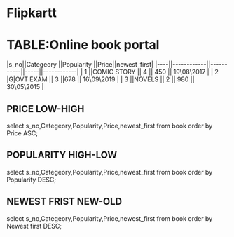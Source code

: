 # Flipkartt

# TABLE:Online book portal 



|s_no||Categeory   ||Popularity ||Price||newest_first|
|----||------------||-----------||-----||------------|
| 1  ||COMIC STORY ||   4       || 450 || 19\08\2017 |
| 2  |G|OVT EXAM   ||   3       ||678  || 16\09\2019 |
| 3  ||NOVELS      ||   2       || 980 || 30\05\2015 |

## PRICE LOW-HIGH
select s_no,Categeory,Popularity,Price,newest_first from book order by Price ASC;

## POPULARITY HIGH-LOW
select s_no,Categeory,Popularity,Price,newest_first from book order by Popularity DESC;

## NEWEST FRIST NEW-OLD
select s_no,Categeory,Popularity,Price,newest_first from book order by Newest first DESC;
